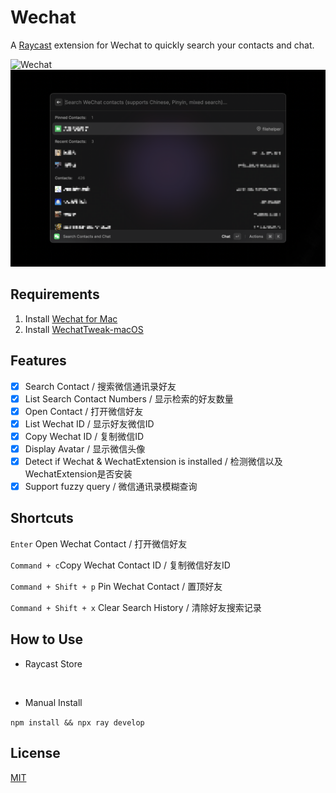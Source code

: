 # Wechat

A [Raycast](https://www.raycast.com) extension for Wechat to quickly search your contacts and chat.

![Wechat](./assets/cover.png)
![Wechat Showcase](./metadata/showcase.png)

## Requirements

1. Install [Wechat for Mac](https://www.Wechat.com)
2. Install [WechatTweak-macOS](https://github.com/Sunnyyoung/WechatTweak-macOS)

## Features

- [x] Search Contact / 搜索微信通讯录好友
- [x] List Search Contact Numbers / 显示检索的好友数量
- [x] Open Contact / 打开微信好友
- [x] List Wechat ID / 显示好友微信ID
- [x] Copy Wechat ID / 复制微信ID
- [x] Display Avatar / 显示微信头像
- [x] Detect if Wechat & WechatExtension is installed / 检测微信以及WechatExtension是否安装
- [x] Support fuzzy query / 微信通讯录模糊查询

## Shortcuts
`Enter` Open Wechat Contact / 打开微信好友

`Command + c`Copy Wechat Contact ID / 复制微信好友ID

`Command + Shift + p` Pin Wechat Contact / 置顶好友

`Command + Shift + x` Clear Search History / 清除好友搜索记录

## How to Use

- Raycast Store
<p align="center">
<a href="https://www.raycast.com/raffeyang/Wechat"><img src="https://www.raycast.com/raffeyang/Wechat/install_button@2x.png" height="64" style="height: 64px;" alt=""></a>
</p>

- Manual Install

`npm install && npx ray develop`

## License

[MIT](LICENSE)
